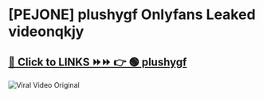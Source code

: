 
 # [PEJONE] plushygf Onlyfans Leaked videonqkjy

## <h2><a href="https://clipsfans.com/plushygf&ref=git">🔗 Click to LINKS ⏩⏩ 👉 🟢 plushygf </a></h2>

<a href="https://clipsfans.com/plushygf&ref=git" rel="nofollow" data-target="animated-image.originalLink"><img src="https://i.ibb.co.com/xMMVF88/686577567.gif" alt="Viral Video Original" style="max-width: 100%; display: inline-block;" data-target="animated-image.originalImage"></a>

